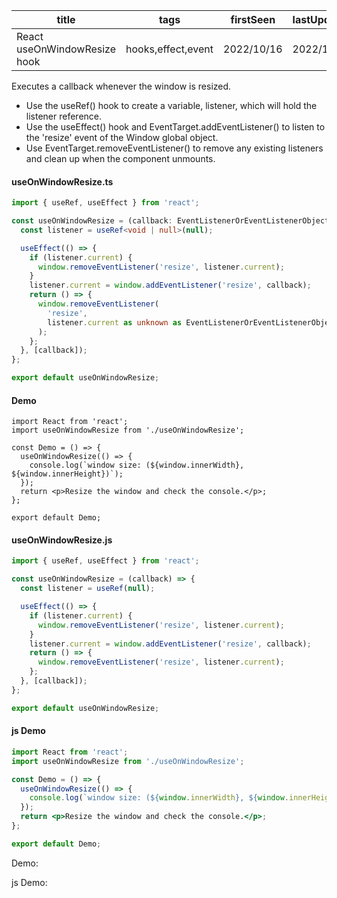 | title                        | tags               | firstSeen  | lastUpdated |
| ---------------------------- | ------------------ | ---------- | ----------- |
| React useOnWindowResize hook | hooks,effect,event | 2022/10/16 | 2022/10/16  |

Executes a callback whenever the window is resized.

- Use the useRef() hook to create a variable, listener, which will hold the listener reference.
- Use the useEffect() hook and EventTarget.addEventListener() to listen to the 'resize' event of the Window global object.
- Use EventTarget.removeEventListener() to remove any existing listeners and clean up when the component unmounts.

#### useOnWindowResize.ts

```ts
import { useRef, useEffect } from 'react';

const useOnWindowResize = (callback: EventListenerOrEventListenerObject) => {
  const listener = useRef<void | null>(null);

  useEffect(() => {
    if (listener.current) {
      window.removeEventListener('resize', listener.current);
    }
    listener.current = window.addEventListener('resize', callback);
    return () => {
      window.removeEventListener(
        'resize',
        listener.current as unknown as EventListenerOrEventListenerObject,
      );
    };
  }, [callback]);
};

export default useOnWindowResize;
```

#### Demo

```tsx | pure
import React from 'react';
import useOnWindowResize from './useOnWindowResize';

const Demo = () => {
  useOnWindowResize(() => {
    console.log(`window size: (${window.innerWidth}, ${window.innerHeight})`);
  });
  return <p>Resize the window and check the console.</p>;
};

export default Demo;
```

#### useOnWindowResize.js

```js
import { useRef, useEffect } from 'react';

const useOnWindowResize = (callback) => {
  const listener = useRef(null);

  useEffect(() => {
    if (listener.current) {
      window.removeEventListener('resize', listener.current);
    }
    listener.current = window.addEventListener('resize', callback);
    return () => {
      window.removeEventListener('resize', listener.current);
    };
  }, [callback]);
};

export default useOnWindowResize;
```

#### js Demo

```jsx | pure
import React from 'react';
import useOnWindowResize from './useOnWindowResize';

const Demo = () => {
  useOnWindowResize(() => {
    console.log(`window size: (${window.innerWidth}, ${window.innerHeight})`);
  });
  return <p>Resize the window and check the console.</p>;
};

export default Demo;
```

Demo:

<code src="./Demo.tsx"></code>

js Demo:

<code src="./js/Demo.jsx"></code>
